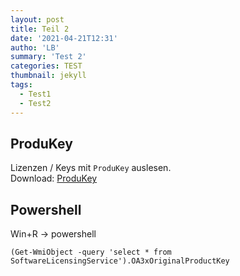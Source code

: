 ```yaml
---
layout: post
title: Teil 2
date: '2021-04-21T12:31'
autho: 'LB'
summary: 'Test 2'
categories: TEST
thumbnail: jekyll
tags:
  - Test1
  - Test2
---
```



## ProduKey


Lizenzen / Keys mit `ProduKey` auslesen.
<br>Download: [ProduKey][1]


## Powershell

Win+R -> powershell
```
(Get-WmiObject -query 'select * from SoftwareLicensingService').OA3xOriginalProductKey

```



[1]: http://www.nirsoft.net/utils/produkey.zip